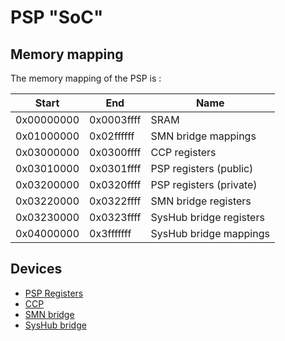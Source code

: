 # PSP "SoC"

## Memory mapping

The memory mapping of the PSP is :

Start      | End        | Name                    |
---------- | ---------- | ----------------------- |
0x00000000 | 0x0003ffff | SRAM                    | 
0x01000000 | 0x02ffffff | SMN bridge mappings     | 
0x03000000 | 0x0300ffff | CCP registers           | 
0x03010000 | 0x0301ffff | PSP registers (public)  | 
0x03200000 | 0x0320ffff | PSP registers (private) | 
0x03220000 | 0x0322ffff | SMN bridge registers    | 
0x03230000 | 0x0323ffff | SysHub bridge registers | 
0x04000000 | 0x3fffffff | SysHub bridge mappings  | 

## Devices

  * [PSP Registers](psp-registers.md)
  * [CCP](ccp.md)
  * [SMN bridge](smn-bridge.md)
  * [SysHub bridge](syshub-bridge.md)
